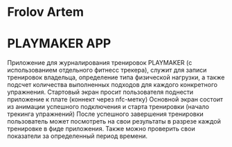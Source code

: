 # Frolov Artem 
# PLAYMAKER APP

Приложение для журналирования тренировок PLAYMAKER (с использованием отдельного фитнесс трекера), служит для записи тренировок владельца, определение типа 
физической нагрузки, а также подсчет количества выполненных подходов для каждого конкретного упражнения.
Стартовый экран просит пользователя поднести приложение к плате (коннект через nfc-метку)
Основной экран состоит из анимации успешного подключения и старта тренировки (начало трекинга упражнений)
После успешного завершения тренировки пользователь может посмотреть на свои результаты в разрезе каждой тренировке в фиде приложения.
Также можно проверить свои показатели за определенный период времени.
